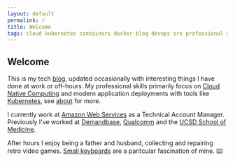```yaml
---
layout: default
permalink: /
title: Welcome
tags: cloud kubernetes containers docker blog devops sre professional sre
---
```


## Welcome

This is my tech [blog](/blog), updated occasionally with interesting things I have done at work or off-hours. My professional skills primarily focus on [Cloud Native Computing](https://www.cncf.io/) and modern application deployments with tools like [Kubernetes](https://kubernetes.io/), see [about](/about) for more.

I currently work at [Amazon Web Services](https://aws.amazon.com) as a Technical Account Manager. Previously I've worked at [Demandbase](https://www.demandbase.com), [Qualcomm](https://www.qualcomm.com) and the [UCSD School of Medicine](https://medschool.ucsd.edu).

After hours I enjoy being a father and husband, collecting and repairing retro video games. [Small keyboards](/assets/images/gergoplex.jpg) are a paritcular fascination of mine. ⌨️
